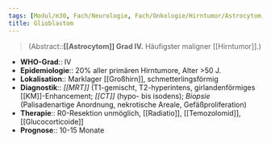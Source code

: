 ```yaml
---
tags: [Modul/m30, Fach/Neurologie, Fach/Onkologie/Hirntumor/Astrocytom, Art/Pathologie]
title: Glioblastom
---
```

> (Abstract::**[[Astrocytom]] Grad IV.** Häufigster maligner [[Hirntumor]].)
- **WHO-Grad**:: IV
- **Epidemiologie**:: 20% aller primären Hirntumore, Alter >50 J.
- **Lokalisation**:: Marklager [[Großhirn]], schmetterlingsförmig
- **Diagnostik**:: *[[MRT]]* (T1-gemischt, T2-hyperintens, girlandenförmiges [[KM]]-Enhancement; *[[CT]]* (hypo- bis isodens); *Biopsie* (Palisadenartige Anordnung, nekrotische Areale, Gefäßproliferation)
- **Therapie**:: R0-Resektion unmöglich, [[Radiatio]], [[Temozolomid]], [[Glucocorticoide]]
- **Prognose**:: 10-15 Monate